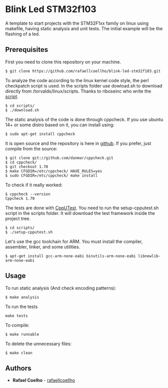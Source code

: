 # Blink Led STM32f103

A template to start projects with the STM32F1xx family on linux using makefile, having static analysis and unit tests. The initial example will be the flashing of a led.

## Prerequisites


First you need to clone this repository on your machine.

```
$ git clone https://github.com/rafaellcoellho/blink-led-stm32f103.git
```

To analyze the code according to the linux kernel code style, the perl checkpatch script is used. In the scripts folder use dowload.sh to download directly from /torvalds/linux/scripts. Thanks to riboseinc who write the [script](https://github.com/riboseinc/checkpatch).

```
$ cd scripts/
$ ./download.sh
```

The static analysis of the code is done through cppcheck. If you use ubuntu 14+ or some distro based on it, you can install using:

```
$ sudo apt-get install cppcheck
```

It is open source and the repository is here in [github](https://github.com/danmar/cppcheck). If you prefer, just compile from the source:

```
$ git clone git://github.com/danmar/cppcheck.git
$ cd cppcheck/
$ git checkout 1.70
$ make CFGDIR=/etc/cppcheck/ HAVE_RULES=yes
$ sudo CFGDIR=/etc/cppcheck/ make install
```

To check if it really worked:

```
$ cppcheck --version
Cppcheck 1.70
```
The tests are done with [CppUTest](https://github.com/cpputest/cpputest). You need to run the setup-cpputest.sh script in the scripts folder. It will download the test framework inside the project tree.

```
$ cd scripts/
$ ./setup-cpputest.sh
```
Let's use the gcc toolchain for ARM. You must install the compiler, assembler, linker, and some utilities.

```
$ apt-get install gcc-arm-none-eabi binutils-arm-none-eabi libnewlib-arm-none-eabi
```

## Usage

To run static analysis (And check encoding patterns):

```
$ make analysis
```

To run the tests

```
make tests
```

To compile:

```
$ make runnable
```

To delete the unnecessary files:

```
$ make clean
```

## Authors

* **Rafael Coelho** - [rafaellcoellho](https://github.com/rafaellcoellho)
